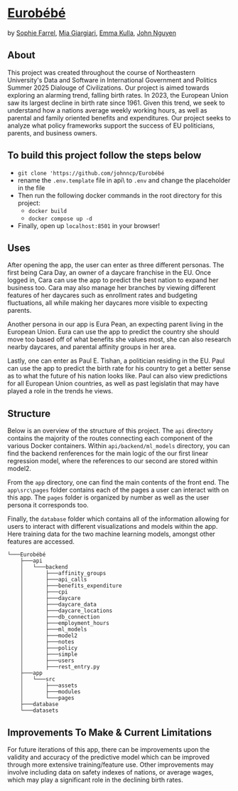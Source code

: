 # [Eurobébé](https://github.com/johnncp/25su-DoC-Project-Team-Cool25)
by [Sophie Farrel](https://github.com/sophiefarrell), [Mia Giargiari](https://github.com/miagiargiari), [Emma Kulla](https://github.com/emmakulla), [John Nguyen](https://github.com/johnncp)

## About

This project was created throughout the course of Northeastern University's Data and Software in International Government and Politics Summer 2025 Dialouge of Civilizations. Our project is aimed towards exploring an alarming trend, falling birth rates. In 2023, the European Union saw its largest decline in birth rate since 1961. Given this trend, we seek to understand how a nations average weekly working hours, as well as parental and family oriented benefits and expenditures. Our project seeks to analyze what policy frameworks support the success of EU politicians, parents, and business owners. 

## To build this project follow the steps below

- `git clone 'https://github.com/johnncp/Eurobébé`
- rename the `.env.template` file in api\ to `.env` and change the placeholder in the file
- Then run the following docker commands in the root directory for this project:
    - `docker build`
    - `docker compose up -d`
- Finally, open up `localhost:8501` in your browser!

## Uses
After opening the app, the user can enter as three different personas. The first being Cara Day, an owner of a daycare franchise in the EU. Once logged in, Cara can use the app to predict the best nation to expand her business too. Cara may also manage her branches by viewing different features of her daycares such as enrollment rates and budgeting fluctuations, all while making her daycares more visible to expecting parents.

Another persona in our app is Eura Pean, an expecting parent living in the European Union. Eura can use the app to predict the country she should move too based off of what benefits she values most, she can also research nearby daycares, and parental affinity groups in her area.

Lastly, one can enter as Paul E. Tishan, a politician residing in the EU. Paul can use the app to predict the birth rate for his country to get a better sense as to what the future of his nation looks like. Paul can also view predictions for all European Union countries, as well as past legislatin that may have played a role in the trends he views. 

## Structure
Below is an overview of the structure of this project. The `api` directory contains the majority of the routes connecting each component of the various Docker containers. Within  `api/backend/ml_models` directory, you can find the backend renferences for the main logic of the our first linear regression model, where the references to our second are stored within model2. 

From the `app` directory, one can find the main contents of the front end. The `app\src\pages` folder contains each of the pages a user can interact with on this app. The `pages` folder is organized by number as well as the user persona it corresponds too. 

Finally, the `database` folder which contains all of the information allowing for users to interact with different visualizations and models within the app. Here training data for the two machine learning models, amongst other features are accessed.

```
└───Eurobébé
    ├───api
    │   └───backend
    │       ├───affinity_groups
    │       ├───api_calls
    │       ├───benefits_expenditure
    │       ├───cpi
    │       ├───daycare
    │       ├───daycare_data
    │       ├───daycare_locations
    │       ├───db_connection
    │       ├───employment_hours
    │       ├───ml_models
    │       ├───model2
    │       ├───notes
    │       ├───policy
    │       ├───simple
    │       ├───users
    │       ├───rest_entry.py
    ├───app
    │   └───src
    │       ├───assets
    │       ├───modules
    │       └───pages
    ├───database
    └───datasets
```

## Improvements To Make & Current Limitations
For future iterations of this app, there can be improvements upon the validity and accuracy of the predictive model which can be improved through more extensive training/feature use. Other improvements may involve including data on safety indexes of nations, or average wages, which may play a significant role in the declining birth rates.
